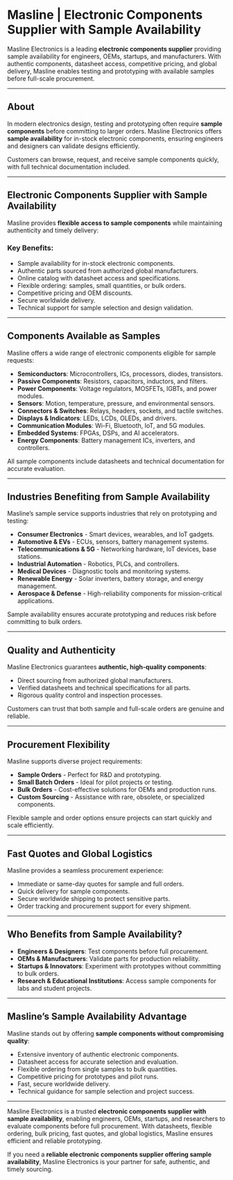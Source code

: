 # Masline | Electronic Components Supplier with Sample Availability

Masline Electronics is a leading **electronic components supplier** providing sample availability for engineers, OEMs, startups, and manufacturers. With authentic components, datasheet access, competitive pricing, and global delivery, Masline enables testing and prototyping with available samples before full-scale procurement.

---

## About
In modern electronics design, testing and prototyping often require **sample components** before committing to larger orders. Masline Electronics offers **sample availability** for in-stock electronic components, ensuring engineers and designers can validate designs efficiently.

Customers can browse, request, and receive sample components quickly, with full technical documentation included.

---

## Electronic Components Supplier with Sample Availability

Masline provides **flexible access to sample components** while maintaining authenticity and timely delivery:

### Key Benefits:
- Sample availability for in-stock electronic components.  
- Authentic parts sourced from authorized global manufacturers.  
- Online catalog with datasheet access and specifications.  
- Flexible ordering: samples, small quantities, or bulk orders.  
- Competitive pricing and OEM discounts.  
- Secure worldwide delivery.  
- Technical support for sample selection and design validation.  

---

## Components Available as Samples

Masline offers a wide range of electronic components eligible for sample requests:

- **Semiconductors**: Microcontrollers, ICs, processors, diodes, transistors.  
- **Passive Components**: Resistors, capacitors, inductors, and filters.  
- **Power Components**: Voltage regulators, MOSFETs, IGBTs, and power modules.  
- **Sensors**: Motion, temperature, pressure, and environmental sensors.  
- **Connectors & Switches**: Relays, headers, sockets, and tactile switches.  
- **Displays & Indicators**: LEDs, LCDs, OLEDs, and drivers.  
- **Communication Modules**: Wi-Fi, Bluetooth, IoT, and 5G modules.  
- **Embedded Systems**: FPGAs, DSPs, and AI accelerators.  
- **Energy Components**: Battery management ICs, inverters, and controllers.  

All sample components include datasheets and technical documentation for accurate evaluation.

---

## Industries Benefiting from Sample Availability

Masline’s sample service supports industries that rely on prototyping and testing:

- **Consumer Electronics** - Smart devices, wearables, and IoT gadgets.  
- **Automotive & EVs** - ECUs, sensors, battery management systems.  
- **Telecommunications & 5G** - Networking hardware, IoT devices, base stations.  
- **Industrial Automation** - Robotics, PLCs, and controllers.  
- **Medical Devices** - Diagnostic tools and monitoring systems.  
- **Renewable Energy** - Solar inverters, battery storage, and energy management.  
- **Aerospace & Defense** - High-reliability components for mission-critical applications.  

Sample availability ensures accurate prototyping and reduces risk before committing to bulk orders.

---

## Quality and Authenticity

Masline Electronics guarantees **authentic, high-quality components**:

- Direct sourcing from authorized global manufacturers.  
- Verified datasheets and technical specifications for all parts.  
- Rigorous quality control and inspection processes.  

Customers can trust that both sample and full-scale orders are genuine and reliable.

---

## Procurement Flexibility

Masline supports diverse project requirements:

- **Sample Orders** - Perfect for R&D and prototyping.  
- **Small Batch Orders** - Ideal for pilot projects or testing.  
- **Bulk Orders** - Cost-effective solutions for OEMs and production runs.  
- **Custom Sourcing** - Assistance with rare, obsolete, or specialized components.  

Flexible sample and order options ensure projects can start quickly and scale efficiently.

---

## Fast Quotes and Global Logistics

Masline provides a seamless procurement experience:

- Immediate or same-day quotes for sample and full orders.  
- Quick delivery for sample components.  
- Secure worldwide shipping to protect sensitive parts.  
- Order tracking and procurement support for every shipment.  

---

## Who Benefits from Sample Availability?

- **Engineers & Designers**: Test components before full procurement.  
- **OEMs & Manufacturers**: Validate parts for production reliability.  
- **Startups & Innovators**: Experiment with prototypes without committing to bulk orders.  
- **Research & Educational Institutions**: Access sample components for labs and student projects.  

---

## Masline’s Sample Availability Advantage

Masline stands out by offering **sample components without compromising quality**:

- Extensive inventory of authentic electronic components.  
- Datasheet access for accurate selection and evaluation.  
- Flexible ordering from single samples to bulk quantities.  
- Competitive pricing for prototypes and pilot runs.  
- Fast, secure worldwide delivery.  
- Technical guidance for sample selection and project success.  

---

Masline Electronics is a trusted **electronic components supplier with sample availability**, enabling engineers, OEMs, startups, and researchers to evaluate components before full procurement. With datasheets, flexible ordering, bulk pricing, fast quotes, and global logistics, Masline ensures efficient and reliable prototyping.  

If you need a **reliable electronic components supplier offering sample availability**, Masline Electronics is your partner for safe, authentic, and timely sourcing.  
